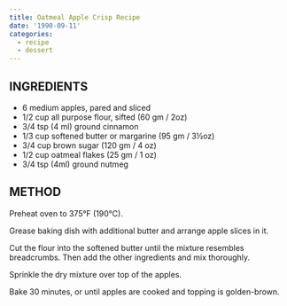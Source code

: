 ```yaml
---
title: Oatmeal Apple Crisp Recipe
date: '1990-09-11'
categories:
  - recipe
  - dessert
---
```

## INGREDIENTS
* 6 medium apples, pared and sliced
* 1/2 cup all purpose flour, sifted (60 gm / 2oz)
* 3/4 tsp (4 ml) ground cinnamon
* 1/3 cup softened butter or margarine (95 gm / 3½oz)
* 3/4 cup brown sugar (120 gm / 4 oz)
* 1/2 cup oatmeal flakes (25 gm / 1 oz)
* 3/4 tsp (4ml) ground nutmeg

## METHOD
Preheat oven to 375°F (190°C).

Grease baking dish with additional butter and arrange apple slices in it.

Cut the flour into the softened butter until the mixture resembles breadcrumbs. Then add the other ingredients and mix thoroughly.

Sprinkle the dry mixture over top of the apples.

Bake 30 minutes, or until apples are cooked and topping is golden-brown.
